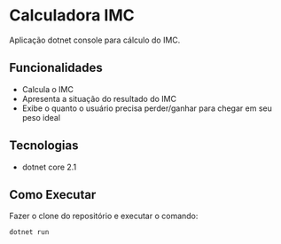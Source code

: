 # Calculadora IMC

Aplicação dotnet console para cálculo do IMC.

## Funcionalidades

- Calcula o IMC
- Apresenta a situação do resultado do IMC
- Exibe o quanto o usuário precisa perder/ganhar para chegar em seu peso ideal

## Tecnologias

- dotnet core 2.1

## Como Executar

Fazer o clone do repositório e executar o comando:

```
dotnet run
```